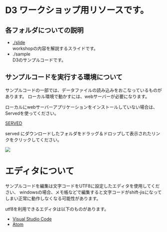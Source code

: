# D3 ワークショップ用リソースです。


## 各フォルダについての説明

+ [./slide](https://shimizu.github.io/d3v5_workshop/slide/D3workshop/#/) <br> workshopの内容を解説するスライドです。
+ ./sample <br> D3のサンプルコードです。

## サンプルコードを実行する環境について

サンプルコードの一部では、データファイルの読み込みをおこなっているものがあります。
ローカル環境で動かすには、webサーバーが必要になります。

ローカルにwebサーバーアプリケーションをインストールしていない場合は、Servedを使ってください。

[SERVED](http://enjalot.github.io/served/)

served にダウンロードしたフォルダをドラッグ＆ドロップして表示されたリンクをクリックしてください。

<img src="http://shimz.me/blog/wp-content/uploads/2016/01/served20160128.gif">

# エディタについて

サンプルコードを編集は文字コードをUTF8に設定したエディタを使用してください、
windowsの場合、メモ帳などで編集すると文字コードがshift-jisになってしまい正常に動作しなくなる可能性があります。

utf8を利用できるエディタは以下のものがあります。

+ [Visual Studio Code](https://code.visualstudio.com/)
+ [Atom](https://atom.io/)
